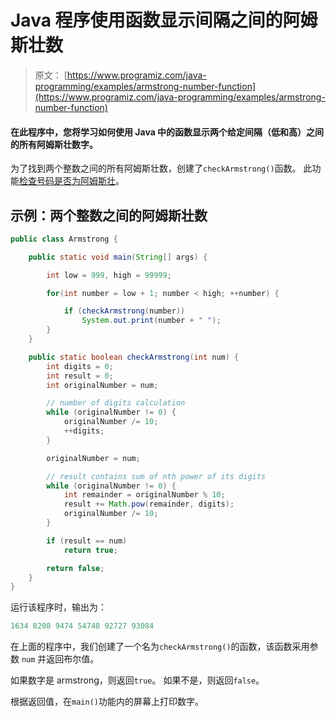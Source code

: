 # Java 程序使用函数显示间隔之间的阿姆斯壮数

> 原文： [https://www.programiz.com/java-programming/examples/armstrong-number-function](https://www.programiz.com/java-programming/examples/armstrong-number-function)

#### 在此程序中，您将学习如何使用 Java 中的函数显示两个给定间隔（低和高）之间的所有阿姆斯壮数字。

为了找到两个整数之间的所有阿姆斯壮数，创建了`checkArmstrong()`函数。 此功能[检查号码是否为阿姆斯壮](/java-programming/examples/armstrong-number "Check armstrong number in Java")。

## 示例：两个整数之间的阿姆斯壮数

```java
public class Armstrong {

    public static void main(String[] args) {

        int low = 999, high = 99999;

        for(int number = low + 1; number < high; ++number) {

            if (checkArmstrong(number))
                System.out.print(number + " ");
        }
    }

    public static boolean checkArmstrong(int num) {
        int digits = 0;
        int result = 0;
        int originalNumber = num;

        // number of digits calculation
        while (originalNumber != 0) {
            originalNumber /= 10;
            ++digits;
        }

        originalNumber = num;

        // result contains sum of nth power of its digits
        while (originalNumber != 0) {
            int remainder = originalNumber % 10;
            result += Math.pow(remainder, digits);
            originalNumber /= 10;
        }

        if (result == num)
            return true;

        return false;
    }
}
```

运行该程序时，输出为：

```java
1634 8208 9474 54748 92727 93084 
```

在上面的程序中，我们创建了一个名为`checkArmstrong()`的函数，该函数采用参数 `num` 并返回布尔值。

如果数字是 armstrong，则返回`true`。 如果不是，则返回`false`。

根据返回值，在`main()`功能内的屏幕上打印数字。
